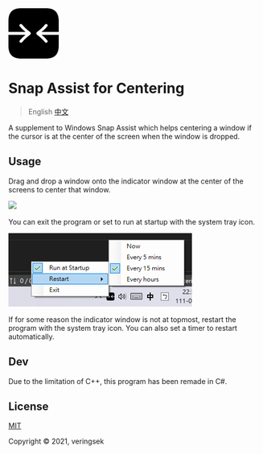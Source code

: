<img src="imgs/icon-100x100.png" />

# Snap Assist for Centering

> English [中文](READEME-zh.md)

A supplement to Windows Snap Assist which helps centering a window if the cursor is at the center of the screen when the window is dropped. 

## Usage

Drag and drop a window onto the indicator window at the center of the screens to center that window.

<img src="imgs/screenshot-drag.gif" />

You can exit the program or set to run at startup with the system tray icon.

<img src="imgs/screenshot-system-tray.png" />

If for some reason the indicator window is not at topmost, restart the program with the system tray icon. You can also set a timer to restart automatically.

## Dev

Due to the limitation of C++, this program has been remade in C#.

## License

[MIT](http://opensource.org/licenses/MIT)

Copyright © 2021, veringsek
